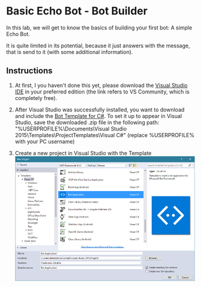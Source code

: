# Basic Echo Bot - Bot Builder

In this lab, we will get to know the basics of building your first bot: A simple Echo Bot. 

It is quite limited in its potential, because it just answers with the message, that is send to it (with some additional information).

## Instructions

1. At first, I you haven't done this yet, please download the [Visual Studio IDE](https://www.visualstudio.com/vs/) in your preferred edition (the link refers to VS Community, which is completely free).

1. After Visual Studio was successfully installed, you want to download and include the [Bot Template for C#](http://aka.ms/bf-bc-vstemplate). To set it up to appear in Visual Studio, save the downloaded .zip file in the following path: "%USERPROFILE%\Documents\Visual Studio 2015\Templates\ProjectTemplates\Visual C#\" (replace %USERPROFILE% with your PC username)

1. Create a new project in Visual Studio with the Template ![Bot Project Template VS](./_images/1_ProjectTemplate.png)
